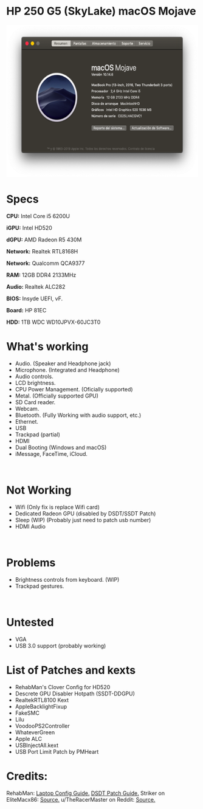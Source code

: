 # HP 250 G5 (SkyLake) macOS Mojave

<img src="https://github.com/crownvirus99/HP250G5-Hackintosh/blob/master/Captura%20de%20Pantalla%202020-06-15%20a%20la(s)%2000.46.16.png?raw=true" height="400px">

Specs
======
**CPU:** Intel Core i5 6200U

**iGPU:** Intel HD520

**dGPU:** AMD Radeon R5 430M

**Network:** Realtek RTL8168H

**Network:** Qualcomm QCA9377

**RAM:** 12GB DDR4 2133MHz

**Audio:** Realtek ALC282

**BIOS:** Insyde UEFI, vF.

**Board:** HP 81EC

**HDD:** 1TB WDC WD10JPVX-60JC3T0 

What's working
============
* Audio. (Speaker and Headphone jack)
* Microphone. (Integrated and Headphone)
* Audio controls.
* LCD brightness.
* CPU Power Management. (Oficially supported)
* Metal. (Officially supported GPU)
* SD Card reader.
* Webcam.
* Bluetooth. (Fully Working with audio support, etc.)
* Ethernet.
* USB
* Trackpad (partial)
* HDMI
* Dual Booting (Windows and macOS)
* iMessage, FaceTime, iCloud.

&nbsp;

Not Working
=======
* Wifi (Only fix is replace Wifi card)
* Dedicated Radeon GPU (disabled by DSDT/SSDT Patch)
* Sleep (WIP) (Probably just need to patch usb number)
* HDMI Audio

&nbsp;

Problems
=======
* Brightness controls from keyboard. (WIP)
* Trackpad gestures.

&nbsp;

Untested
=======
* VGA
* USB 3.0 support (probably working)


List of Patches and kexts
==================
* RehabMan's Clover Config for HD520
* Descrete GPU Disabler Hotpath (SSDT-DDGPU)
* RealtekRTL8100 Kext
* AppleBacklightFixup
* FakeSMC
* Lilu
* VoodooPS2Controller
* WhateverGreen
* Apple ALC
* USBInjectAll.kext
* USB Port Limit Patch by PMHeart

Credits:
==================
RehabMan: [Laptop Config Guide.](https://github.com/RehabMan/OS-X-Clover-Laptop-Config) [DSDT Patch Guide.](https://www.tonymacx86.com/threads/guide-patching-laptop-dsdt-ssdts.152573/)
Striker on EliteMacx86: [Source.](https://www.elitemacx86.com/threads/guide-dell-inspiron-5559-intel-core-i5-6200u-8gb-ram-intel-hd-graphics-520.331/)
u/TheRacerMaster on Reddit: [Source.](https://www.reddit.com/r/hackintosh/comments/4e23w6/guide_native_audio_with_clover_applealckext/)

